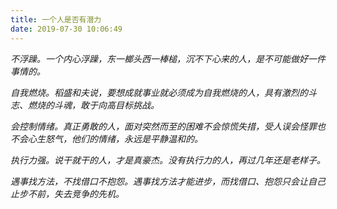 ```yaml
---
title: 一个人是否有潜力
date: 2019-07-30 10:06:49
---
```

*不浮躁。一个内心浮躁，东一榔头西一棒槌，沉不下心来的人，是不可能做好一件事情的。*

*自我燃烧。稻盛和夫说，要想成就事业就必须成为自我燃烧的人，具有激烈的斗志、燃烧的斗魂，敢于向高目标挑战。*

*会控制情绪。真正勇敢的人，面对突然而至的困难不会惊慌失措，受人误会怪罪也不会心生怒气，他们的情绪，永远是平静温和的。*

*执行力强。说干就干的人，才是真豪杰。没有执行力的人，再过几年还是老样子。*

*遇事找方法，不找借口不抱怨。遇事找方法才能进步，而找借口、抱怨只会让自己止步不前，失去竞争的先机。*
